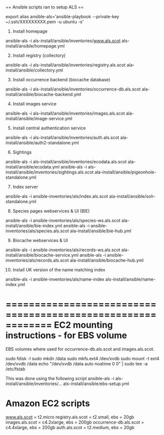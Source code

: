 
== Ansible scripts ran to setup ALS ==


export alias ansible-als='ansible-playbook --private-key ~/.ssh/XXXXXXXXX.pem -u ubuntu -s'

1) Install homepage

ansible-als -i als-install/ansible/inventories/www.als.scot als-install/ansible/homepage.yml

2) Install registry (collectory)

ansible-als -i als-install/ansible/inventories/registry.als.scot ala-install/ansible/collectory.yml

3) Install occurrence backend (biocache database)

ansible-als -i als-install/ansible/inventories/occurrence-db.als.scot ala-install/ansible/biocache-backend.yml

4) Install images service

ansible-als -i als-install/ansible/inventories/images.als.scot ala-install/ansible/image-service.yml

5) Install central authentication service

ansible-als -i als-install/ansible/inventories/auth.als.scot ala-install/ansible/auth2-standalone.yml

6) Sightings

ansible-als -i als-install/ansible/inventories/ecodata.als.scot ala-install/ansible/ecodata.yml 
ansible-als -i als-install/ansible/inventories/sightings.als.scot ala-install/ansible/pigeonhole-standalone.yml 

7) Index server

ansible-als -i ansible-inventories/als/index.als.scot ala-install/ansible/solr-standalone.yml 

8) Species pages webservices & UI (BIE)

ansible-als -i ansible-inventories/als/species-ws.als.scot ala-install/ansible/bie-index.yml 
ansible-als -i ansible-inventories/als/species.als.scot ala-install/ansible/bie-hub.yml 

9) Biocache webservices & UI

ansible-als -i ansible-inventories/als/records-ws.als.scot ala-install/ansible/biocache-service.yml 
ansible-als -i ansible-inventories/als/records.als.scot ala-install/ansible/biocache-hub.yml 

10) Install UK version of the name matching index

ansible-als -i ansible-inventories/als/name-index als-install/ansible/name-index.yml 


============================================================
EC2 mounting instructions - for EBS volume
============================================================

EBS volumes where used for occurrence-db.als.scot and images.als.scot.

sudo fdisk -l
sudo mkdir /data
sudo mkfs.ext4 /dev/xvdb
sudo mount -t ext4 /dev/xvdb /data
echo "/dev/xvdb /data auto noatime 0 0" | sudo tee -a /etc/fstab

This was done using the following script
ansible-als -i als-install/ansible/inventories/... als-install/ansible/ebs-setup.yml

Amazon EC2 scripts
==================

www.als.scot = t2.micro
registry.als.scot = t2.small, ebs = 20gb
images.als.scot = c4.2xlarge, ebs = 200gb
occurrence-db.als.scot = c4.4xlarge, ebs = 200gb
auth.als.scot = t2.medium, ebs = 20gb
